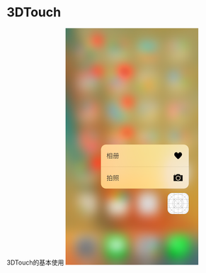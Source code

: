 # 3DTouch
3DTouch的基本使用
![](https://raw.githubusercontent.com/sweetday/3DTouch/master/screen/IMG_3150.PNG)
